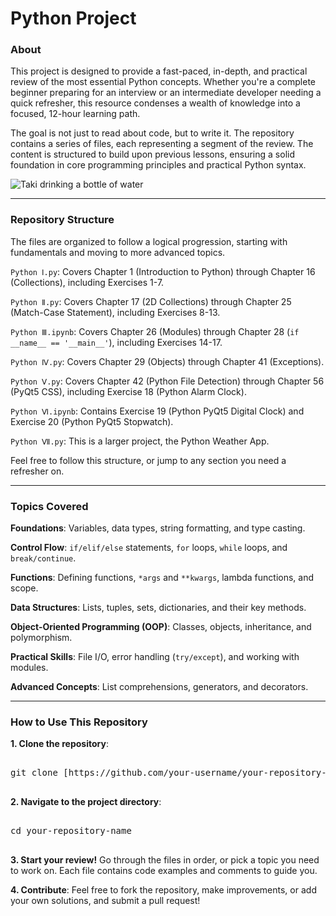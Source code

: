 # Python Project
### About
This project is designed to provide a fast-paced, in-depth, and practical review of the most essential Python concepts. Whether you're a complete beginner preparing for an interview or an intermediate developer needing a quick refresher, this resource condenses a wealth of knowledge into a focused, 12-hour learning path.

The goal is not just to read about code, but to write it. The repository contains a series of files, each representing a segment of the review. The content is structured to build upon previous lessons, ensuring a solid foundation in core programming principles and practical Python syntax.

<img src="https://media0.giphy.com/media/v1.Y2lkPTc5MGI3NjExcHh6b3BvOTNlOThuMjdhN2dkZTFwcDU0eDZ0eGkxOHo2anhja3Z1ZiZlcD12MV9pbnRlcm5hbF9naWZfYnlfaWQmY3Q9Zw/3ohjUUlX7fhMhnKYb6/giphy.gif" alt="Taki drinking a bottle of water"/>
<hr>

### Repository Structure
The files are organized to follow a logical progression, starting with fundamentals and moving to more advanced topics.

`Python Ⅰ.py`: Covers Chapter 1 (Introduction to Python) through Chapter 16 (Collections), including Exercises 1-7.

`Python Ⅱ.py`: Covers Chapter 17 (2D Collections) through Chapter 25 (Match-Case Statement), including Exercises 8-13.

`Python Ⅲ.ipynb`: Covers Chapter 26 (Modules) through Chapter 28 (`if __name__ == '__main__'`), including Exercises 14-17.

`Python Ⅳ.py`: Covers Chapter 29 (Objects) through Chapter 41 (Exceptions).

`Python Ⅴ.py`: Covers Chapter 42 (Python File Detection) through Chapter 56 (PyQt5 CSS), including Exercise 18 (Python Alarm Clock).

`Python Ⅵ.ipynb`: Contains Exercise 19 (Python PyQt5 Digital Clock) and Exercise 20 (Python PyQt5 Stopwatch).

`Python Ⅶ.py`: This is a larger project, the Python Weather App.

Feel free to follow this structure, or jump to any section you need a refresher on.
<hr>

### Topics Covered
__Foundations__: Variables, data types, string formatting, and type casting.

__Control Flow__: `if/elif/else` statements, `for` loops, `while` loops, and `break/continue`.

__Functions__: Defining functions, `*args` and `**kwargs`, lambda functions, and scope.

__Data Structures__: Lists, tuples, sets, dictionaries, and their key methods.

__Object-Oriented Programming (OOP)__: Classes, objects, inheritance, and polymorphism.

__Practical Skills__: File I/O, error handling (`try/except`), and working with modules.

__Advanced Concepts__: List comprehensions, generators, and decorators.
<hr>

### How to Use This Repository
__1. Clone the repository__:
<pre>
  
git clone [https://github.com/your-username/your-repository-name.git](https://github.com/your-username/your-repository-name.git)
  
</pre>
__2. Navigate to the project directory__:
<pre>
  
cd your-repository-name
  
</pre>
__3. Start your review!__ Go through the files in order, or pick a topic you need to work on. Each file contains code examples and comments to guide you.

__4. Contribute__: Feel free to fork the repository, make improvements, or add your own solutions, and submit a pull request!
